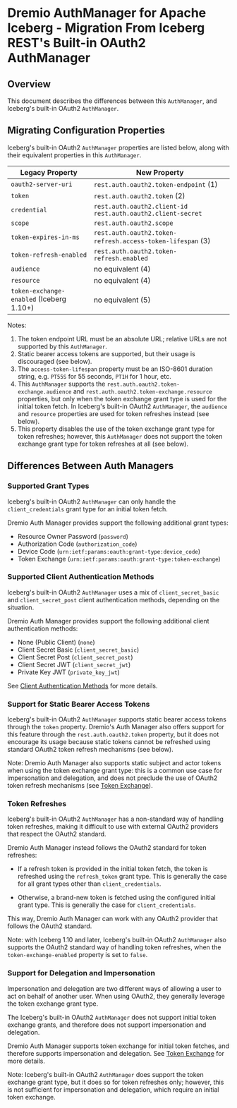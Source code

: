 <!--
Copyright (C) 2025 Dremio Corporation

Licensed under the Apache License, Version 2.0 (the "License");
you may not use this file except in compliance with the License.
You may obtain a copy of the License at

    http://www.apache.org/licenses/LICENSE-2.0

Unless required by applicable law or agreed to in writing, software
distributed under the License is distributed on an "AS IS" BASIS,
WITHOUT WARRANTIES OR CONDITIONS OF ANY KIND, either express or implied.
See the License for the specific language governing permissions and
limitations under the License.
-->
# Dremio AuthManager for Apache Iceberg - Migration From Iceberg REST's Built-in OAuth2 AuthManager

## Overview

This document describes the differences between this `AuthManager`, and Iceberg's built-in OAuth2
`AuthManager`.

## Migrating Configuration Properties

Iceberg's built-in OAuth2 `AuthManager` properties are listed below, along with their equivalent
properties in this `AuthManager`.

| Legacy Property                          | New Property                                                        |
|------------------------------------------|---------------------------------------------------------------------|
| `oauth2-server-uri`                      | `rest.auth.oauth2.token-endpoint` (1)                               |
| `token`                                  | `rest.auth.oauth2.token` (2)                                        |
| `credential`                             | `rest.auth.oauth2.client-id` <br/> `rest.auth.oauth2.client-secret` |
| `scope`                                  | `rest.auth.oauth2.scope`                                            |
| `token-expires-in-ms`                    | `rest.auth.oauth2.token-refresh.access-token-lifespan` (3)          |
| `token-refresh-enabled`                  | `rest.auth.oauth2.token-refresh.enabled`                            |   
| `audience`                               | no equivalent (4)                                                   |
| `resource`                               | no equivalent (4)                                                   |
| `token-exchange-enabled` (Iceberg 1.10+) | no equivalent (5)                                                   |   

Notes: 

1. The token endpoint URL must be an absolute URL; relative URLs are not supported by this
  `AuthManager`.
2. Static bearer access tokens are supported, but their usage is discouraged (see below).
3. The `access-token-lifespan` property must be an ISO-8601 duration string, e.g. `PT55S` for 55
   seconds, `PT1H` for 1 hour, etc.
4. This `AuthManager` supports the `rest.auth.oauth2.token-exchange.audience` and
   `rest.auth.oauth2.token-exchange.resource` properties, but only when the token exchange grant
   type is used for the initial token fetch. In Iceberg's built-in OAuth2 `AuthManager`, the
   `audience` and `resource` properties are used for token refreshes instead (see below).
5. This property disables the use of the token exchange grant type for token refreshes; however,
   this `AuthManager` does not support the token exchange grant type for token refreshes at all (see
   below).

## Differences Between Auth Managers

### Supported Grant Types

Iceberg's built-in OAuth2 `AuthManager` can only handle the `client_credentials` grant type for an
initial token fetch.

Dremio Auth Manager provides support the following additional grant types:

- Resource Owner Password (`password`)
- Authorization Code (`authorization_code`)
- Device Code (`urn:ietf:params:oauth:grant-type:device_code`)
- Token Exchange (`urn:ietf:params:oauth:grant-type:token-exchange`)

### Supported Client Authentication Methods

Iceberg's built-in OAuth2 `AuthManager` uses a mix of `client_secret_basic` and `client_secret_post`
client authentication methods, depending on the situation.

Dremio Auth Manager provides support the following additional client authentication methods:

- None (Public Client) (`none`)
- Client Secret Basic (`client_secret_basic`)
- Client Secret Post (`client_secret_post`)
- Client Secret JWT (`client_secret_jwt`)
- Private Key JWT (`private_key_jwt`)

See [Client Authentication Methods](./client-authentication.md) for more details.

### Support for Static Bearer Access Tokens

Iceberg's built-in OAuth2 `AuthManager` supports static bearer access tokens through the `token`
property. Dremio's Auth Manager also offers support for this feature through the
`rest.auth.oauth2.token` property, but it does not encourage its usage because static tokens cannot
be refreshed using standard OAuth2 token refresh mechanisms (see below).

Note: Dremio Auth Manager also supports static subject and actor tokens when using the token
exchange grant type: this is a common use case for impersonation and delegation, and does not
preclude the use of OAuth2 token refresh mechanisms (see [Token Exchange](./token-exchange.md)).

### Token Refreshes

Iceberg's built-in OAuth2 `AuthManager` has a non-standard way of handling token refreshes, making
it difficult to use with external OAuth2 providers that respect the OAuth2 standard.

Dremio Auth Manager instead follows the OAuth2 standard for token refreshes:

* If a refresh token is provided in the initial token fetch, the token is refreshed using the
  `refresh_token` grant type. This is generally the case for all grant types other than
  `client_credentials`.

* Otherwise, a brand-new token is fetched using the configured initial grant type. This is generally
  the case for `client_credentials`.

This way, Dremio Auth Manager can work with any OAuth2 provider that follows the OAuth2 standard.

Note: with Iceberg 1.10 and later, Iceberg's built-in OAuth2 `AuthManager` also supports the OAuth2
standard way of handling token refreshes, when the `token-exchange-enabled` property is set to
`false`.

### Support for Delegation and Impersonation

Impersonation and delegation are two different ways of allowing a user to act on behalf of another
user. When using OAuth2, they generally leverage the token exchange grant type.

The Iceberg's built-in OAuth2 `AuthManager` does not support initial token exchange grants, and
therefore does not support impersonation and delegation.

Dremio Auth Manager supports token exchange for initial token fetches, and therefore supports
impersonation and delegation. See [Token Exchange](./token-exchange.md) for more details.

Note: Iceberg's built-in OAuth2 `AuthManager` does support the token exchange grant type, but it
does so for token refreshes only; however, this is not sufficient for impersonation and delegation,
which require an initial token exchange.

